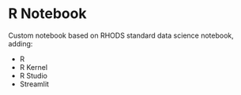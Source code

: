 # R Notebook

Custom notebook based on RHODS standard data science notebook, adding:

* R
* R Kernel
* R Studio
* Streamlit
